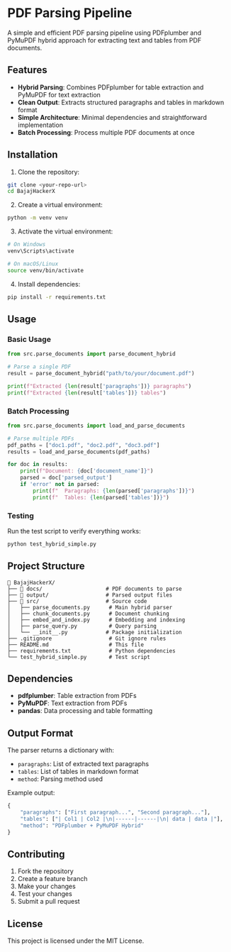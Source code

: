 # PDF Parsing Pipeline

A simple and efficient PDF parsing pipeline using PDFplumber and PyMuPDF hybrid approach for extracting text and tables from PDF documents.

## Features

- **Hybrid Parsing**: Combines PDFplumber for table extraction and PyMuPDF for text extraction
- **Clean Output**: Extracts structured paragraphs and tables in markdown format
- **Simple Architecture**: Minimal dependencies and straightforward implementation
- **Batch Processing**: Process multiple PDF documents at once

## Installation

1. Clone the repository:
```bash
git clone <your-repo-url>
cd BajajHackerX
```

2. Create a virtual environment:
```bash
python -m venv venv
```

3. Activate the virtual environment:
```bash
# On Windows
venv\Scripts\activate

# On macOS/Linux
source venv/bin/activate
```

4. Install dependencies:
```bash
pip install -r requirements.txt
```

## Usage

### Basic Usage

```python
from src.parse_documents import parse_document_hybrid

# Parse a single PDF
result = parse_document_hybrid("path/to/your/document.pdf")

print(f"Extracted {len(result['paragraphs'])} paragraphs")
print(f"Extracted {len(result['tables'])} tables")
```

### Batch Processing

```python
from src.parse_documents import load_and_parse_documents

# Parse multiple PDFs
pdf_paths = ["doc1.pdf", "doc2.pdf", "doc3.pdf"]
results = load_and_parse_documents(pdf_paths)

for doc in results:
    print(f"Document: {doc['document_name']}")
    parsed = doc['parsed_output']
    if 'error' not in parsed:
        print(f"  Paragraphs: {len(parsed['paragraphs'])}")
        print(f"  Tables: {len(parsed['tables'])}")
```

### Testing

Run the test script to verify everything works:

```bash
python test_hybrid_simple.py
```

## Project Structure

```
📁 BajajHackerX/
├── 📁 docs/                    # PDF documents to parse
├── 📁 output/                  # Parsed output files
├── 📁 src/                     # Source code
│   ├── parse_documents.py      # Main hybrid parser
│   ├── chunk_documents.py      # Document chunking
│   ├── embed_and_index.py      # Embedding and indexing
│   ├── parse_query.py          # Query parsing
│   └── __init__.py            # Package initialization
├── .gitignore                  # Git ignore rules
├── README.md                   # This file
├── requirements.txt            # Python dependencies
└── test_hybrid_simple.py       # Test script
```

## Dependencies

- **pdfplumber**: Table extraction from PDFs
- **PyMuPDF**: Text extraction from PDFs
- **pandas**: Data processing and table formatting

## Output Format

The parser returns a dictionary with:

- `paragraphs`: List of extracted text paragraphs
- `tables`: List of tables in markdown format
- `method`: Parsing method used

Example output:
```python
{
    "paragraphs": ["First paragraph...", "Second paragraph..."],
    "tables": ["| Col1 | Col2 |\n|------|------|\n| data | data |"],
    "method": "PDFplumber + PyMuPDF Hybrid"
}
```

## Contributing

1. Fork the repository
2. Create a feature branch
3. Make your changes
4. Test your changes
5. Submit a pull request

## License

This project is licensed under the MIT License.
